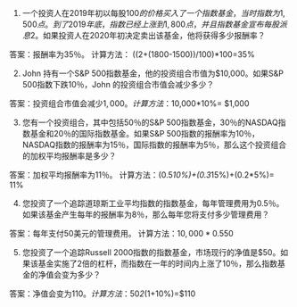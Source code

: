 

1. 一个投资人在2019年初以每股$100的价格买入了一个指数基金，当时指数为1,500点。到了2019年底，指数已经上涨到1,800点，并且指数基金宣布每股派息$2。如果投资人在2020年初决定卖出该基金，他将获得多少报酬率？

答案：报酬率为35％。 
计算方法： ((2+(1800-1500))/100)*100=35%

2. John 持有一个S&P 500指数基金，他的投资组合市值为$10,000。如果S&P 500指数下跌10％，John 的投资组合市值会减少多少？

答案：投资组合市值会减少$1,000。 
计算方法：$10,000*10%= $1,000

3. 您有一个投资组合，其中包括50％的S&P 500指数基金，30％的NASDAQ指数基金和20％的国际指数基金。如果S&P 500指数的报酬率为10％，NASDAQ指数的报酬率为15％，国际指数的报酬率为5％，那么这个投资组合的加权平均报酬率是多少？

答案：加权平均报酬率为11％。 
计算方法：(0.5*10%)+(0.3*15%)+(0.2*5%)= 11%

4. 您投资了一个追踪道琼斯工业平均指数的指数基金，每年管理费用为0.5％。如果该基金产生每年的报酬率为8％，那么每年您将支付多少管理费用？

答案：每年支付50美元的管理费用。 
计算方法：$10,000*0.5%=$50

5. 您投资了一个追踪Russell 2000指数的指数基金，市场现行的净值是$50。如果该基金实施了2倍的杠杆，而指数在一年的时间内上涨了10％，那么指数基金的净值会变为多少？

答案：净值会变为$110。 
计算方法：$50*2*(1+10%)=$110